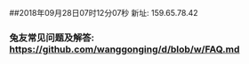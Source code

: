 ##2018年09月28日07时12分07秒 新址: 159.65.78.42
### 兔友常见问题及解答: https://github.com/wanggonging/d/blob/w/FAQ.md
